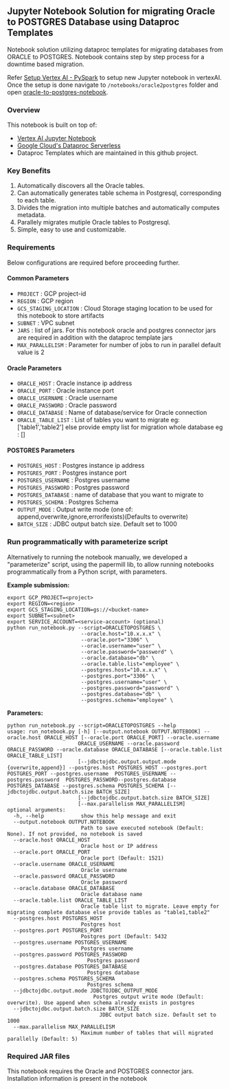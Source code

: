 ## Jupyter Notebook Solution for migrating Oracle to POSTGRES Database using Dataproc Templates

Notebook solution utilizing dataproc templates for migrating databases from ORACLE to POSTGRES. 
Notebook contains step by step process for a downtime based migration.

Refer [Setup Vertex AI - PySpark](../generic_notebook/README.md) to setup new Jupyter notebook in vertexAI.
Once the setup is done navigate to `/notebooks/oracle2postgres` folder and open
[oracle-to-postgres-notebook](./OracleToPostgres_notebook.ipynb).

### Overview

This notebook is built on top of:
* [Vertex AI Jupyter Notebook](https://cloud.google.com/vertex-ai/docs/tutorials/jupyter-notebooks)
* [Google Cloud's Dataproc Serverless](https://cloud.google.com/dataproc-serverless/)
* Dataproc Templates which are maintained in this github project.

### Key Benefits
1) Automatically discovers all the Oracle tables.
2) Can automatically generates table schema in Postgresql, corresponding to each table.
3) Divides the migration into multiple batches and automatically computes metadata.
4) Parallely migrates mutiple Oracle tables to Postgresql.
5) Simple, easy to use and customizable.

### Requirements

Below configurations are required before proceeding further.
#### Common Parameters

* `PROJECT` : GCP project-id
* `REGION` : GCP region
* `GCS_STAGING_LOCATION` : Cloud Storage staging location to be used for this notebook to store artifacts
* `SUBNET` : VPC subnet
* `JARS` : list of jars. For this notebook oracle and postgres connector jars are required in addition with the dataproc template jars
* `MAX_PARALLELISM` : Parameter for number of jobs to run in parallel default value is 2

#### Oracle Parameters
* `ORACLE_HOST` : Oracle instance ip address
* `ORACLE_PORT` : Oracle instance port
* `ORACLE_USERNAME` : Oracle username
* `ORACLE_PASSWORD` : Oracle password
* `ORACLE_DATABASE` : Name of database/service for Oracle connection
* `ORACLE_TABLE_LIST` : List of tables you want to migrate eg: ['table1','table2'] else provide empty list for migration whole database eg : []

#### POSTGRES Parameters
* `POSTGRES_HOST` : Postgres instance ip address
* `POSTGRES_PORT` : Postgres instance port
* `POSTGRES_USERNAME` : Postgres username
* `POSTGRES_PASSWORD` : Postgres password
* `POSTGRES_DATABASE` : name of database that you want to migrate to
* `POSTGRES_SCHEMA` : Postgres Schema
* `OUTPUT_MODE` : Output write mode (one of: append,overwrite,ignore,errorifexists)(Defaults to overwrite)
* `BATCH_SIZE` : JDBC output batch size. Default set to 1000

### Run programmatically with parameterize script

Alternatively to running the notebook manually, we developed a "parameterize" script, using the papermill lib, to allow running notebooks programmatically from a Python script, with parameters.

**Example submission:**

```shell
export GCP_PROJECT=<project>
export REGION=<region>
export GCS_STAGING_LOCATION=gs://<bucket-name>
export SUBNET=<subnet>
export SERVICE_ACCOUNT=<service-account> (optional)
python run_notebook.py --script=ORACLETOPOSTGRES \
                        --oracle.host="10.x.x.x" \
                        --oracle.port="3306" \
                        --oracle.username="user" \
                        --oracle.password="password" \
                        --oracle.database="db" \
                        --oracle.table.list="employee" \
                        --postgres.host="10.x.x.x" \
                        --postgres.port="3306" \
                        --postgres.username="user" \
                        --postgres.password="password" \
                        --postgres.database="db" \
                        --postgres.schema="employee" \

```

**Parameters:**

```
python run_notebook.py --script=ORACLETOPOSTGRES --help
usage: run_notebook.py [-h] [--output.notebook OUTPUT.NOTEBOOK] --oracle.host ORACLE_HOST [--oracle.port ORACLE_PORT] --oracle.username
                       ORACLE_USERNAME --oracle.password ORACLE_PASSWORD --oracle.database ORACLE_DATABASE [--oracle.table.list ORACLE_TABLE_LIST]
                       [--jdbctojdbc.output.output.mode {overwrite,append}] --postgres.host POSTGRES_HOST --postgres.port POSTGRES_PORT --postgres.username  POSTGRES_USERNAME --postgres.password  POSTGRES_PASSWORD--postgres.database POSTGRES_DATABASE --postgres.schema POSTGRES_SCHEMA [--jdbctojdbc.output.batch.size BATCH_SIZE]
                       [--jdbctojdbc.output.batch.size BATCH_SIZE]
                       [--max.parallelism MAX_PARALLELISM]
optional arguments:
  -h, --help            show this help message and exit
  --output.notebook OUTPUT.NOTEBOOK
                        Path to save executed notebook (Default: None). If not provided, no notebook is saved
  --oracle.host ORACLE_HOST
                        Oracle host or IP address
  --oracle.port ORACLE_PORT
                        Oracle port (Default: 1521)
  --oracle.username ORACLE_USERNAME
                        Oracle username
  --oracle.password ORACLE_PASSWORD
                        Oracle password
  --oracle.database ORACLE_DATABASE
                        Oracle database name
  --oracle.table.list ORACLE_TABLE_LIST
                        Oracle table list to migrate. Leave empty for migrating complete database else provide tables as "table1,table2"
  --postgres.host POSTGRES_HOST
                        Postgres host 
  --postgres.port POSTGRES_PORT
                        Postgres port (Default: 5432
  --postgres.username POSTGRES_USERNAME
                        Postgres username
  --postgres.password POSTGRES_PASSWORD
                          Postgres password
  --postgres.database POSTGRES_DATABASE
                          Postgres database
  --postgres.schema POSTGRES_SCHEMA
                          Postgres schema
  --jdbctojdbc.output.mode JDBCTOJDBC_OUTPUT_MODE
                            Postgres output write mode (Default: overwrite). Use append when schema already exists in postgres
  --jdbctojdbc.output.batch.size BATCH_SIZE
                              JDBC output batch size. Default set to 1000                   
  --max.parallelism MAX_PARALLELISM
                        Maximum number of tables that will migrated parallelly (Default: 5)
```

### Required JAR files

This notebook requires the Oracle and POSTGRES connector jars. Installation information is present in the notebook



